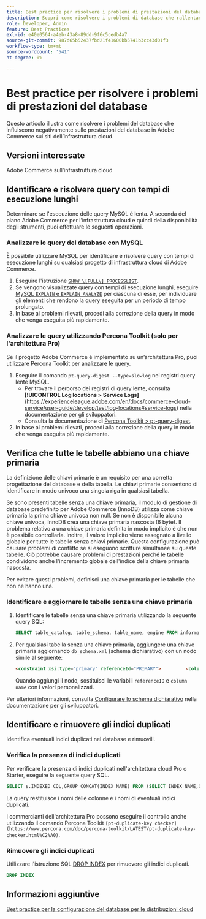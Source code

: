 ```yaml
---
title: Best practice per risolvere i problemi di prestazioni del database
description: Scopri come risolvere i problemi di database che rallentano le prestazioni sui siti Adobe Commerce implementati nell’infrastruttura cloud.
role: Developer, Admin
feature: Best Practices
exl-id: e40e0564-a4eb-43a8-89dd-9f6c5cedb4a7
source-git-commit: 987d65b52437fbd21f41600bb5741b3cc43d01f3
workflow-type: tm+mt
source-wordcount: '541'
ht-degree: 0%

---
```


<!--Consider moving this topic to the Maintenance section-->

# Best practice per risolvere i problemi di prestazioni del database

Questo articolo illustra come risolvere i problemi del database che influiscono negativamente sulle prestazioni del database in Adobe Commerce sui siti dell’infrastruttura cloud.

## Versioni interessate

Adobe Commerce sull’infrastruttura cloud

## Identificare e risolvere query con tempi di esecuzione lunghi

Determinare se l&#39;esecuzione delle query MySQL è lenta. A seconda del piano Adobe Commerce per l’infrastruttura cloud e quindi della disponibilità degli strumenti, puoi effettuare le seguenti operazioni.

### Analizzare le query del database con MySQL

È possibile utilizzare MySQL per identificare e risolvere query con tempi di esecuzione lunghi su qualsiasi progetto di infrastruttura cloud di Adobe Commerce.

1. Eseguire l&#39;istruzione [`SHOW \[FULL\] PROCESSLIST`](https://dev.mysql.com/doc/refman/8.0/en/show-processlist.html).
1. Se vengono visualizzate query con tempi di esecuzione lunghi, eseguire [MySQL `EXPLAIN` e `EXPLAIN ANALYZE`](https://mysqlserverteam.com/mysql-explain-analyze/) per ciascuna di esse, per individuare gli elementi che rendono la query eseguita per un periodo di tempo prolungato.
1. In base ai problemi rilevati, procedi alla correzione della query in modo che venga eseguita più rapidamente.

### Analizzare le query utilizzando Percona Toolkit (solo per l&#39;architettura Pro)

Se il progetto Adobe Commerce è implementato su un’architettura Pro, puoi utilizzare Percona Toolkit per analizzare le query.

1. Eseguire il comando `pt-query-digest --type=slowlog` nei registri query lente MySQL.
   * Per trovare il percorso dei registri di query lente, consulta **[!UICONTROL Log locations > Service Logs]**(https://experienceleague.adobe.com/en/docs/commerce-cloud-service/user-guide/develop/test/log-locations#service-logs) nella documentazione per gli sviluppatori.
   * Consulta la documentazione di [Percona Toolkit > pt-query-digest](https://www.percona.com/doc/percona-toolkit/LATEST/pt-query-digest.html#pt-query-digest).
1. In base ai problemi rilevati, procedi alla correzione della query in modo che venga eseguita più rapidamente.

## Verifica che tutte le tabelle abbiano una chiave primaria

La definizione delle chiavi primarie è un requisito per una corretta progettazione del database e della tabella. Le chiavi primarie consentono di identificare in modo univoco una singola riga in qualsiasi tabella.

Se sono presenti tabelle senza una chiave primaria, il modulo di gestione di database predefinito per Adobe Commerce (InnoDB) utilizza come chiave primaria la prima chiave univoca non null. Se non è disponibile alcuna chiave univoca, InnoDB crea una chiave primaria nascosta (6 byte). Il problema relativo a una chiave primaria definita in modo implicito è che non è possibile controllarla. Inoltre, il valore implicito viene assegnato a livello globale per tutte le tabelle senza chiavi primarie. Questa configurazione può causare problemi di conflitto se si eseguono scritture simultanee su queste tabelle. Ciò potrebbe causare problemi di prestazioni perché le tabelle condividono anche l&#39;incremento globale dell&#39;indice della chiave primaria nascosta.

Per evitare questi problemi, definisci una chiave primaria per le tabelle che non ne hanno una.

### Identificare e aggiornare le tabelle senza una chiave primaria

1. Identificare le tabelle senza una chiave primaria utilizzando la seguente query SQL:

   ```sql
   SELECT table_catalog, table_schema, table_name, engine FROM information_schema.tables        WHERE (table_catalog, table_schema, table_name) NOT IN (SELECT table_catalog, table_schema, table_name FROM information_schema.table_constraints  WHERE constraint_type = 'PRIMARY KEY') AND table_schema NOT IN ('information_schema', 'pg_catalog');    
   ```

1. Per qualsiasi tabella senza una chiave primaria, aggiungere una chiave primaria aggiornando `db_schema.xml` (schema dichiarativo) con un nodo simile al seguente:

   ```html
   <constraint xsi:type="primary" referenceId="PRIMARY">         <column name="id_column"/>     </constraint>    
   ```

   Quando aggiungi il nodo, sostituisci le variabili `referenceID` e `column name` con i valori personalizzati.

Per ulteriori informazioni, consulta [Configurare lo schema dichiarativo](https://developer.adobe.com/commerce/php/development/components/declarative-schema/configuration/) nella documentazione per gli sviluppatori.

## Identificare e rimuovere gli indici duplicati

Identifica eventuali indici duplicati nel database e rimuovili.

### Verifica la presenza di indici duplicati

Per verificare la presenza di indici duplicati nell&#39;architettura cloud Pro o Starter, eseguire la seguente query SQL.

```sql
SELECT s.INDEXED_COL,GROUP_CONCAT(INDEX_NAME) FROM (SELECT INDEX_NAME,GROUP_CONCAT(CONCAT(TABLE_NAME,'.',COLUMN_NAME) ORDER BY CONCAT(SEQ_IN_INDEX,COLUMN_NAME)) 'INDEXED_COL' FROM INFORMATION_SCHEMA.STATISTICS WHERE TABLE_SCHEMA = 'db?' GROUP BY INDEX_NAME)as s GROUP BY INDEXED_COL HAVING COUNT(1)>1
```

La query restituisce i nomi delle colonne e i nomi di eventuali indici duplicati.

I commercianti dell&#39;architettura Pro possono eseguire il controllo anche utilizzando il comando Percona Toolkit `[pt-duplicate-key checker](https://www.percona.com/doc/percona-toolkit/LATEST/pt-duplicate-key-checker.html%C2%A0)`.

### Rimuovere gli indici duplicati

Utilizzare l&#39;istruzione SQL [DROP INDEX](https://dev.mysql.com/doc/refman/8.0/en/drop-index.html) per rimuovere gli indici duplicati.

```SQL
DROP INDEX
```

## Informazioni aggiuntive

[Best practice per la configurazione del database per le distribuzioni cloud](../planning/database-on-cloud.md)
